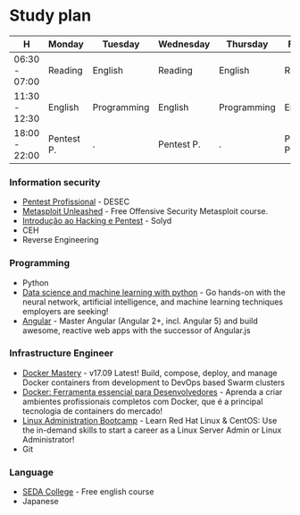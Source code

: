 # Study plan

| H 				| Monday 		| Tuesday 		| Wednesday 	| Thursday 		| Friday 		| Saturday 	| Sunday 	|
| ----------------- | ------ 		| ------ 		| ------ 		| ------ 		| ------ 		| ------ 	| ------ 	|
|  06:30 - 07:00 	| Reading 		| English 		| Reading 		| English 		| Reading 		| ? 		| ? 		|
|  11:30 - 12:30 	| English 		| Programming 	| English 		| Programming 	| English 		| ? 		| ? 		|
|  18:00 - 22:00 	| Pentest P. 	| . 			| Pentest P. 	| . 			| Pentest P. 	| ? 		| ? 		|


### Information security

* [Pentest Profissional](https://desecsecurity.com/academy/login) - DESEC
* [Metasploit Unleashed](https://www.offensive-security.com/metasploit-unleashed/) - Free Offensive Security Metasploit course.
* [Introdução ao Hacking e Pentest](https://www.youtube.com/watch?v=Gf_BYCCkPiM&list=PLp95aw034Wn8M910YSGLh3zvmq1xI7LbD) - Solyd
* CEH
* Reverse Engineering

### Programming
* Python
* [Data science and machine learning with python](https://www.udemy.com/data-science-and-machine-learning-with-python-hands-on/) - Go hands-on with the neural network, artificial intelligence, and machine learning techniques employers are seeking!
* [Angular](https://www.udemy.com/the-complete-guide-to-angular-2/) - Master Angular (Angular 2+, incl. Angular 5) and build awesome, reactive web apps with the successor of Angular.js 

### Infrastructure Engineer
* [Docker Mastery](https://www.udemy.com/docker-mastery/) - v17.09 Latest! Build, compose, deploy, and manage Docker containers from development to DevOps based Swarm clusters 
* [Docker: Ferramenta essencial para Desenvolvedores](https://www.udemy.com/curso-docker/) - Aprenda a criar ambientes profissionais completos com Docker, que é a principal tecnologia de containers do mercado! 
* [Linux Administration Bootcamp](https://www.udemy.com/linux-administration-bootcamp/) - Learn Red Hat Linux & CentOS: Use the in-demand skills to start a career as a Linux Server Admin or Linux Administrator!
* Git

### Language
- [SEDA College](http://www.sedacollegeonline.com/) - Free english course
- Japanese